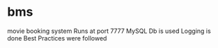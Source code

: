 # bms
movie booking system
Runs at port 7777
MySQL Db is used 
Logging is done
Best Practices were followed
